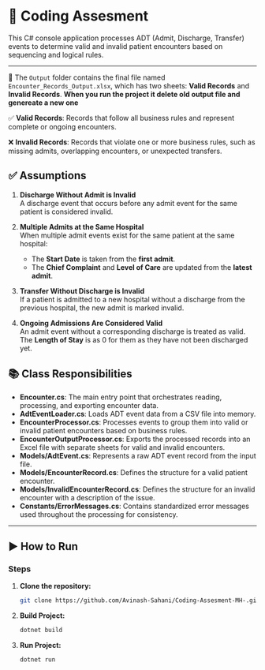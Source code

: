 # 🏥 Coding Assesment

This C# console application processes ADT (Admit, Discharge, Transfer) events to determine valid and invalid patient encounters based on sequencing and logical rules.

---
📂 The `Output` folder contains the final file named `Encounter_Records_Output.xlsx`, which has two sheets: **Valid Records** and **Invalid Records**.
**When you run the project it delete old output file and genereate a new one**

✅ **Valid Records**: Records that follow all business rules and represent complete or ongoing encounters.

❌ **Invalid Records**: Records that violate one or more business rules, such as missing admits, overlapping encounters, or unexpected transfers.

## ✅ Assumptions

1. **Discharge Without Admit is Invalid**  
   A discharge event that occurs before any admit event for the same patient is considered invalid.

2. **Multiple Admits at the Same Hospital**  
   When multiple admit events exist for the same patient at the same hospital:
    - The **Start Date** is taken from the **first admit**.
    - The **Chief Complaint** and **Level of Care** are updated from the **latest admit**.

3. **Transfer Without Discharge is Invalid**  
   If a patient is admitted to a new hospital without a discharge from the previous hospital, the new admit is marked invalid.

4. **Ongoing Admissions Are Considered Valid**  
   An admit event without a corresponding discharge is treated as valid. The **Length of Stay** is as 0 for them as they have not been discharged yet.


## 📚 Class Responsibilities

- **Encounter.cs**: The main entry point that orchestrates reading, processing, and exporting encounter data.
- **AdtEventLoader.cs**: Loads ADT event data from a CSV file into memory.
- **EncounterProcessor.cs**: Processes events to group them into valid or invalid patient encounters based on business rules.
- **EncounterOutputProcessor.cs**: Exports the processed records into an Excel file with separate sheets for valid and invalid encounters.
- **Models/AdtEvent.cs**: Represents a raw ADT event record from the input file.
- **Models/EncounterRecord.cs**: Defines the structure for a valid patient encounter.
- **Models/InvalidEncounterRecord.cs**: Defines the structure for an invalid encounter with a description of the issue.
- **Constants/ErrorMessages.cs**: Contains standardized error messages used throughout the processing for consistency.

---

## ▶️ How to Run


### Steps

1. **Clone the repository:**

   ```bash
   git clone https://github.com/Avinash-Sahani/Coding-Assesment-MH-.git
   

2. **Build Project:**
   ```bash
   dotnet build

3. **Run Project:**
   ```bash
   dotnet run